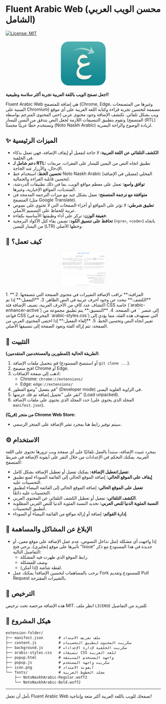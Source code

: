 # Fluent Arabic Web (محسن الويب العربي الشامل)

[![License: MIT](https://img.shields.io/badge/License-MIT-blue.svg)](https://opensource.org/licenses/MIT)

<p align="center">
  <img src="logo.png" alt="شعار VenSHORT" width="150">
</p>

**اجعل تصفح الويب باللغة العربية تجربة أكثر سلاسة وطبيعية!**

Fluent Arabic Web هي إضافة للمتصفح (Chrome, Edge، وغيرها من المتصفحات المبنية على Chromium) مصممة لتحسين تجربة قراءة وكتابة اللغة العربية على أي موقع ويب بشكل تلقائي. تكتشف الإضافة وجود محتوى عربي (حتى المحتوى المترجم بواسطة المتصفح) وتقوم بتطبيق التنسيقات اللازمة لجعل النص يتدفق من اليمين لليسار (RTL) وتستخدم خطًا عربيًا محسنًا (Noto Naskh Arabic) لزيادة الوضوح والراحة البصرية.

## ✨ الميزات الرئيسية

*   **الكشف التلقائي عن اللغة العربية:** لا حاجة لتفعيل أو إيقاف الإضافة، فهي تعمل بذكاء في الخلفية.
*   **دعم شامل لـ RTL:** تطبيق اتجاه النص من اليمين لليسار على الفقرات، مربعات الإدخال، والأزرار عند الحاجة.
*   **تحسين الخط:** استخدام خط Noto Naskh Arabic المحلي (مضمّن في الإضافة) لتحسين قابلية القراءة والجمالية.
*   **توافق واسع:** تعمل على معظم مواقع الويب، بما في ذلك تطبيقات الدردشة، المنتديات، المواقع الإخبارية، وغيرها.
*   **متوافقة مع ترجمة المتصفح:** تعمل بشكل جيد مع ميزات الترجمة المدمجة في المتصفح (مثل Google Translate).
*   **تطبيق شرطي:** لا تؤثر على المواقع أو أجزاء الصفحات التي لا تحتوي على نصوص عربية للحفاظ على التصميم الأصلي.
*   **خفيفة الوزن:** تركز على أداء وظيفتها الأساسية بكفاءة.
*   **تحافظ على تنسيق الكود:** تضمن بقاء كتل الأكواد البرمجية (`<pre>`, `<code>`) باتجاه من اليسار لليمين (LTR) وخطها الأصلي.

## 🚀 كيف تعمل؟
<p align="center">
  <img src="screenshots/text-enhancement.png" alt="text-enhancement" width="150">
</p>
1.  **المراقبة:** تراقب الإضافة التغييرات في محتوى الصفحة التي تتصفحها.
2.  **الكشف:** تبحث عن وجود أحرف عربية في النص الظاهر.
3.  **التفعيل:** إذا تم اكتشاف عدد كافٍ من الأحرف العربية، تضيف الإضافة فئة CSS خاصة (`arabic-enhancer-active`) إلى عنصر `<html>` في الصفحة.
4.  **التنسيق:** يتم تطبيق مجموعة من قواعد CSS (المخزنة في `arabic-styles.css`) التي تستهدف هذه الفئة، مما يؤدي إلى تغيير اتجاه النص وتحسين الخط.
5.  **إلغاء التفعيل:** إذا اختفى المحتوى العربي من الصفحة، تتم إزالة الفئة وتعود الصفحة إلى تنسيقها الأصلي.

## 🔧 التثبيت

**الطريقة الحالية (للمطورين والمستخدمين المتقدمين):**

1.  قم بتحميل ملفات الإضافة (أو استنسخ المستودع `git clone ...`).
2.  افتح متصفح Chrome أو Edge.
3.  اذهب إلى صفحة الإضافات:
    *   Chrome: `chrome://extensions/`
    *   Edge: `edge://extensions/`
4.  قم بتفعيل "وضع المطور" (Developer mode) في الزاوية العلوية اليمنى.
5.  انقر على "تحميل إضافة تم فك حزمتها" (Load unpacked).
6.  حدد المجلد الذي يحتوي على ملفات الإضافة (المجلد الذي يحتوي على `manifest.json`).

**(قريبًا) من متجر Chrome Web Store:**
*   سيتم توفير رابط هنا بمجرد نشر الإضافة على المتجر الرسمي.

## ⚙️ الاستخدام

بمجرد تثبيت الإضافة، ستبدأ بالعمل تلقائيًا على أي صفحة ويب تزورها تحتوي على اللغة العربية. يمكنك التحكم في الإعدادات من خلال النقر على أيقونة الإضافة في شريط المتصفح:

* **تفعيل/تعطيل الإضافة:** يمكنك تفعيل أو تعطيل الإضافة بشكل كامل.
* **إيقاف على الموقع الحالي:** إضافة الموقع الحالي إلى القائمة السوداء لمنع تطبيق التحسينات عليه.
* **تفعيل على الموقع الحالي:** إضافة الموقع الحالي إلى القائمة البيضاء لتطبيق التحسينات عليه دائمًا.
* **الكشف التلقائي:** تفعيل أو تعطيل الكشف التلقائي عن المحتوى العربي.
* **النسبة المئوية الدنيا للنص العربي:** تحديد النسبة المئوية الدنيا للنص العربي المطلوبة لتطبيق التحسينات.
* **إدارة القوائم:** إضافة أو إزالة مواقع من القائمة البيضاء أو السوداء.

## 🐞 الإبلاغ عن المشاكل والمساهمة

*   إذا واجهت أي مشكلة (مثل تداخل النصوص، عدم عمل الإضافة على موقع معين، أو تأثيرها على موقع إنجليزي)، يرجى فتح "Issue" جديدة في هذا المستودع مع ذكر التفاصيل التالية:
    *   رابط الموقع الذي ظهرت فيه المشكلة.
    *   وصف للمشكلة.
    *   لقطة شاشة (إذا أمكن).
*   نرحب بالمساهمات لتحسين الإضافة! يمكنك عمل Fork للمستودع وتقديم Pull Request بالتغييرات المقترحة.

## 📄 الترخيص

هذه الإضافة مرخصة تحت ترخيص MIT. انظر ملف `LICENSE` للمزيد من التفاصيل.

## 🧩 هيكل المشروع

```
extension-folder/
├── manifest.json       # ملف تعريف الامتداد
├── content.js          # سكريبت المحتوى لتطبيق التحسينات
├── background.js       # سكريبت الخلفية لإدارة الإعدادات
├── arabic-styles.css   # تنسيقات CSS للغة العربية
├── popup.html          # واجهة المستخدم المنبثقة
├── popup.js            # سكريبت واجهة المستخدم
├── icon.png            # أيقونة الامتداد
└── fonts/              # مجلد الخطوط العربية
    ├── NotoNaskhArabic-Regular.woff2
    └── NotoNaskhArabic-Bold.woff2
```

---

نأمل أن تجعل Fluent Arabic Web تصفحك للويب باللغة العربية أكثر متعة وإنتاجية!
